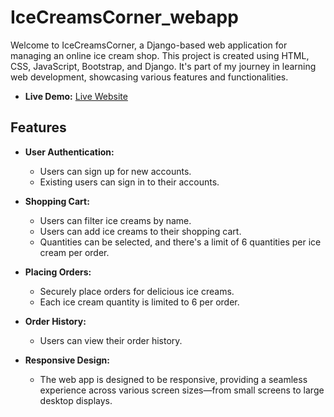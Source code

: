 # IceCreamsCorner_webapp

Welcome to IceCreamsCorner, a Django-based web application for managing an online ice cream shop. This project is created using HTML, CSS, JavaScript, Bootstrap, and Django. It's part of my journey in learning web development, showcasing various features and functionalities.

- **Live Demo:** [Live Website](https://ice-cream-ecommerce-1.onrender.com/)
## Features

- **User Authentication:**
  - Users can sign up for new accounts.
  - Existing users can sign in to their accounts.

- **Shopping Cart:**
  - Users can filter ice creams by name.
  - Users can add ice creams to their shopping cart.
  - Quantities can be selected, and there's a limit of 6 quantities per ice cream per order.

- **Placing Orders:**
  - Securely place orders for delicious ice creams.
  - Each ice cream quantity is limited to 6 per order.

- **Order History:**
  - Users can view their order history.

- **Responsive Design:**
  - The web app is designed to be responsive, providing a seamless experience across various screen sizes—from small screens to large desktop displays.

